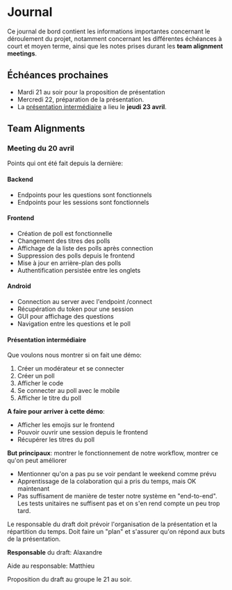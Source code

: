 # Journal

Ce journal de bord contient les informations importantes concernant le
déroulement du projet, notamment concernant les différentes échéances à court
et moyen terme, ainsi que les notes prises durant les **team alignment
meetings**.

## Échéances prochaines

+ Mardi 21 au soir pour la proposition de présentation
+ Mercredi 22, préparation de la présentation.
+ La [présentation intermédiaire](Presentation) a lieu le **jeudi 23 avril**.

## Team Alignments

### Meeting du 20 avril

Points qui ont été fait depuis la dernière:

#### Backend

* Endpoints pour les questions sont fonctionnels
* Endpoints pour les sessions sont fonctionnels

#### Frontend

* Création de poll est fonctionnelle
* Changement des titres des polls
* Affichage de la liste des polls après connection
* Suppression des polls depuis le frontend
* Mise à jour en arrière-plan des polls
* Authentification persistée entre les onglets

#### Android

* Connection au server avec l'endpoint /connect
* Récupération du token pour une session
* GUI pour affichage des questions
* Navigation entre les questions et le poll

#### Présentation intermédiaire

Que voulons nous montrer si on fait une démo:

1. Créer un modérateur et se connecter
2. Créer un poll
3. Afficher le code
4. Se connecter au poll avec le mobile
5. Afficher le titre du poll

**A faire pour arriver à cette démo**:

* Afficher les emojis sur le frontend
* Pouvoir ouvrir une session depuis le frontend
* Récupérer les titres du poll

**But principaux**: montrer le fonctionnement de notre workflow, montrer ce qu'on peut améliorer

* Mentionner qu'on a pas pu se voir pendant le weekend comme prévu
* Apprentissage de la colaboration qui a pris du temps, mais OK maintenant
* Pas suffisament de manière de tester notre système en "end-to-end". Les tests unitaires ne
  suffisent pas et on s'en rend compte un peu trop tard.

Le responsable du draft doit prévoir l'organisation de la présentation et la répartition du temps.
Doit faire un "plan" et s'assurer qu'on répond aux buts de la présentation.

**Responsable** du draft: Alaxandre

Aide au responsable: Matthieu

Proposition du draft au groupe le 21 au soir.

